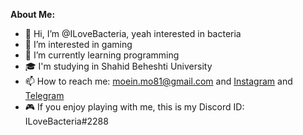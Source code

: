 **About Me:**

- 👋 Hi, I’m @ILoveBacteria, yeah interested in bacteria
- 👀 I’m interested in gaming
- 🌱 I’m currently learning programming
- 🎓 I'm studying in Shahid Beheshti University
- 📫 How to reach me: moein.mo81@gmail.com and [Instagram](www.instagram.com/iandb.81) and [Telegram](telegram.me/iandb81)
- 🎮 If you enjoy playing with me, this is my Discord ID: ILoveBacteria#2288

<!---
ILoveBacteria/ILoveBacteria is a ✨ special ✨ repository because its `README.md` (this file) appears on your GitHub profile.
You can click the Preview link to take a look at your changes.
--->
